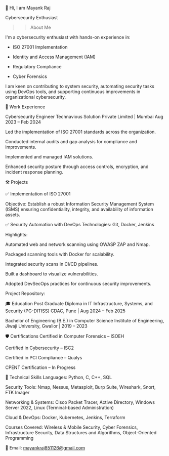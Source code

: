 👋 Hi, I am Mayank Raj

Cybersecurity Enthusiast

 >> About Me
  
  I'm a cybersecurity enthusiast with hands-on experience in:

 - ISO 27001 Implementation

 - Identity and Access Management (IAM)

 - Regulatory Compliance

 - Cyber Forensics

I am keen on contributing to system security, automating security tasks using DevOps tools, and supporting continuous improvements in organizational cybersecurity.

💼 Work Experience


Cybersecurity Engineer
Technavious Solution Private Limited | Mumbai
Aug 2023 – Feb 2024

Led the implementation of ISO 27001 standards across the organization.

Conducted internal audits and gap analysis for compliance and improvements.

Implemented and managed IAM solutions.

Enhanced security posture through access controls, encryption, and incident response planning.


🛠️ Projects


✅ Implementation of ISO 27001

Objective: Establish a robust Information Security Management System (ISMS) ensuring confidentiality, integrity, and availability of information assets.

✅ Security Automation with DevOps
Technologies: Git, Docker, Jenkins

Highlights:

Automated web and network scanning using OWASP ZAP and Nmap.

Packaged scanning tools with Docker for scalability.

Integrated security scans in CI/CD pipelines.

Built a dashboard to visualize vulnerabilities.

Adopted DevSecOps practices for continuous security improvements.

Project Repository:

🎓 Education
Post Graduate Diploma in IT Infrastructure, Systems, and Security (PG-DITISS)
CDAC, Pune | Aug 2024 – Feb 2025

Bachelor of Engineering (B.E.) in Computer Science
Institute of Engineering, Jiwaji University, Gwalior | 2019 – 2023

🛡️ Certifications
Certified in Computer Forensics – ISOEH

Certified in Cybersecurity – ISC2

Certified in PCI Compliance – Qualys

CPENT Certification – In Progress

🧰 Technical Skills
Languages: Python, C, C++, SQL

Security Tools: Nmap, Nessus, Metasploit, Burp Suite, Wireshark, Snort, FTK Imager

Networking & Systems: Cisco Packet Tracer, Active Directory, Windows Server 2022, Linux (Terminal-based Administration)

Cloud & DevOps: Docker, Kubernetes, Jenkins, Terraform

Courses Covered: Wireless & Mobile Security, Cyber Forensics, Infrastructure Security, Data Structures and Algorithms, Object-Oriented Programming


📧 Email: mayankraj851126@gmail.com


